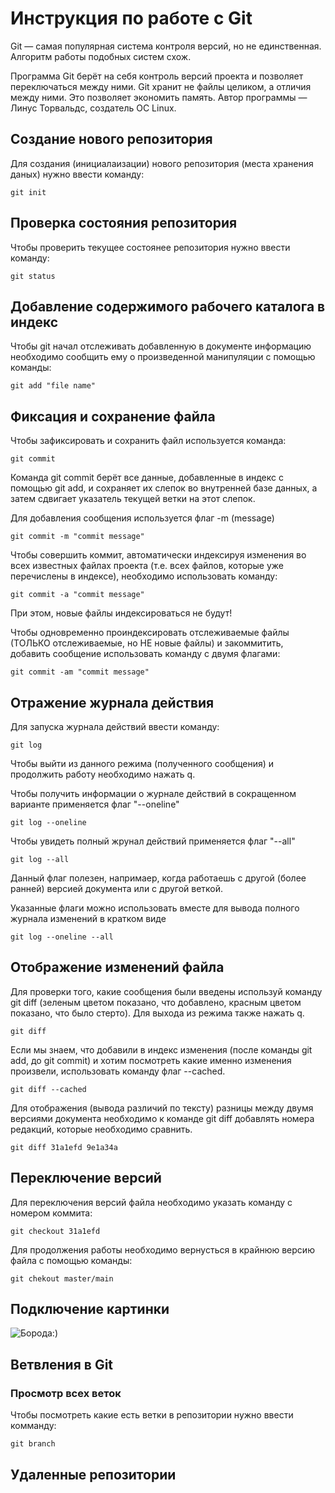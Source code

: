 # Инструкция по работе с Git

Git — самая популярная система контроля версий, но не единственная. Алгоритм
работы подобных систем схож.

Программа Git берёт на себя контроль версий проекта и позволяет переключаться между ними. Git хранит не файлы целиком, а отличия между ними. Это позволяет
экономить память. Автор программы — Линус Торвальдс, создатель ОС Linux.

## Создание нового репозитория

Для создания (инициалаизации) нового репозитория (места хранения даных) нужно ввести команду:

    git init

## Проверка состояния репозитория

Чтобы проверить текущее состоянее репозитория нужно ввести команду:

    git status

## Добавление содержимого рабочего каталога в индекс

Чтобы git начал отслеживать добавленную в документе информацию необходимо сообщить ему о произведенной манипуляции с помощью команды:

    git add "file name"

## Фиксация и сохранение файла

Чтобы зафиксировать и сохранить файл  используется команда:

    git commit

Команда git commit берёт все данные, добавленные в индекс с помощью git add, и сохраняет их слепок во внутренней базе данных, а затем сдвигает указатель текущей ветки на этот слепок.

Для добавления сообщения используется флаг -m (message)

    git commit -m "commit message"

Чтобы совершить коммит, автоматически индексируя изменения во всех известных файлах
проекта (т.е. всех файлов, которые уже перечислены в индексе), необходимо использовать команду:

    git commit -a "commit message"

При этом, новые файлы индексироваться не будут!

Чтобы одновременно проиндексировать отслеживаемые файлы (ТОЛЬКО отслеживаемые, но НЕ новые файлы) и закоммитить, добавить сообщение использовать команду с двумя флагами:

    git commit -am "commit message"

## Отражение журнала действия

Для запуска журнала действий ввести команду:

    git log

Чтобы выйти из данного режима (полученного сообщения) и продолжить работу необходимо нажать q.

Чтобы получить информации о журнале действий в сокращенном варианте применяется флаг "--oneline"

    git log --oneline

Чтобы увидеть полный жрунал действий применяется флаг "--all"

    git log --all

Данный флаг полезен, напримаер, когда работаешь с другой (более ранней) версией документа или с другой веткой.

Указанные флаги можно использовать вместе для вывода полного журнала изменений в кратком виде

    git log --oneline --all

## Отображение изменений файла

Для проверки того, какие сообщения были введены используй команду git diff (зеленым цветом показано, что добавлено, красным цветом показано, что было стерто). Для выхода из режима также нажать q.

    git diff

Если мы знаем, что добавили в индекс изменения (после команды git add, до git commit) и хотим посмотреть какие именно изменения произвели, использовать команду флаг --cached.

    git diff --cached

Для отображения (вывода различий по тексту) разницы между двумя версиями документа необходимо к команде git diff добавлять номера редакций, которые необходимо сравнить.

    git diff 31a1efd 9e1a34a

## Переключение версий

Для переключения версий файла необходимо указать команду с номером коммита:

    git checkout 31a1efd

Для продолжения работы необходимо вернусться в крайнюю версию файла с помощью команды:

    git chekout master/main

## Подключение картинки

![Борода:)](image.png)

## Ветвления в Git

### Просмотр всех веток

Чтобы посмотреть какие есть ветки в репозитории нужно ввести комманду:

    git branch



## Удаленные репозитории

